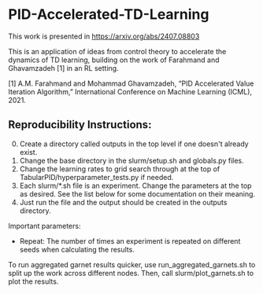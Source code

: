 # PID-Accelerated-TD-Learning
This work is presented in https://arxiv.org/abs/2407.08803

This is an application of ideas from control theory to accelerate the dynamics of TD learning, building on the work of Farahmand and Ghavamzadeh [1] in an RL setting.

[1] A.M. Farahmand and Mohammad Ghavamzadeh, “PID Accelerated Value Iteration Algorithm,” International Conference on Machine Learning (ICML), 2021.

## Reproducibility Instructions:
0) Create a directory called outputs in the top level if one doesn't already exist.
1) Change the base directory in the slurm/setup.sh and globals.py files.
2) Change the learning rates to grid search through at the top of TabularPID/hyperparameter_tests.py if needed.
3) Each slurm/*.sh file is an experiment. Change the parameters at the top as desired. See the list below for some documentation on their meaning.
4) Just run the file and the output should be created in the outputs directory.

Important parameters:
- Repeat: The number of times an experiment is repeated on different seeds when calculating the results.

To run aggregated garnet results quicker, use run_aggregated_garnets.sh to split up the work across different nodes. Then, call slurm/plot_garnets.sh to plot the results.
